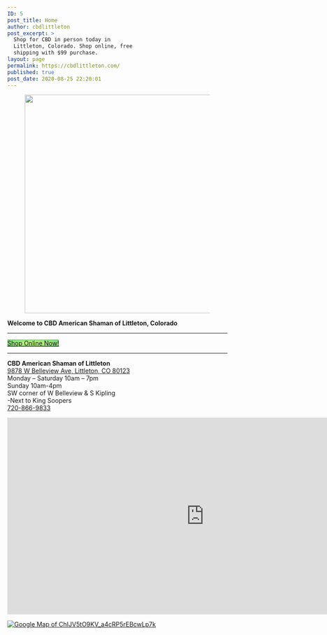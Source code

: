 ```yaml
---
ID: 5
post_title: Home
author: cbdlittleton
post_excerpt: >
  Shop for CBD in person today in
  Littleton, Colorado. Shop online, free
  shipping with $99 purchase.
layout: page
permalink: https://cbdlittleton.com/
published: true
post_date: 2020-08-25 22:20:01
---
```

<!-- wp:image {"align":"center","id":373,"width":439,"height":500,"sizeSlug":"full","className":"is-style-rounded"} -->
<div class="wp-block-image is-style-rounded"><figure class="aligncenter size-full is-resized"><img src="https://cbdlittleton.com/wp-content/uploads/2020/09/cbd-littleton-frontCounter.jpg" alt="" class="wp-image-373" width="439" height="500"/></figure></div>
<!-- /wp:image -->

<!-- wp:paragraph {"align":"center"} -->
<p class="has-text-align-center"><strong>Welcome to CBD American Shaman of Littleton, Colorado</strong></p>
<!-- /wp:paragraph -->

<!-- wp:separator -->
<hr class="wp-block-separator"/>
<!-- /wp:separator -->

<!-- wp:buttons {"align":"center"} -->
<div class="wp-block-buttons aligncenter"><!-- wp:button {"style":{"color":{"gradient":"radial-gradient(rgb(202,248,128) 0%,rgb(113,206,126) 100%)"}},"textColor":"black","className":"is-style-outline"} -->
<div class="wp-block-button is-style-outline"><a class="wp-block-button__link has-black-color has-text-color has-background" href="/shop-online-now/" style="background:radial-gradient(rgb(202,248,128) 0%,rgb(113,206,126) 100%)" rel="/shop-online-now/">Shop Online Now!</a></div>
<!-- /wp:button --></div>
<!-- /wp:buttons -->

<!-- wp:separator {"className":"is-style-wide"} -->
<hr class="wp-block-separator is-style-wide" id="locations"/>
<!-- /wp:separator -->

<!-- wp:paragraph -->
<p><strong>CBD American Shaman of Littleton</strong><br><a href="https://goo.gl/maps/n82b8KhtKeDEc5ML8">9878 W Belleview Ave, Littleton, CO 80123</a><br>Monday – Saturday 10am – 7pm<br>Sunday 10am-4pm<br>SW corner of W Belleview &amp; S Kipling<br>-Next to King Soopers<br><a href="tel:+1-720-866-9833">720-866-9833</a></p>
<!-- /wp:paragraph -->

<!-- wp:html -->
<iframe src="https://www.google.com/maps/embed?pb=!1m14!1m8!1m3!1d12292.559092913925!2d-105.1082046!3d39.6240566!3m2!1i1024!2i768!4f13.1!3m3!1m2!1s0x0%3A0xb9a70bcc05c49a3f!2sCBD%20American%20Shaman%20of%20Littleton!5e0!3m2!1sen!2sus!4v1599277105150!5m2!1sen!2sus" width="900" height="450" frameborder="0" style="border:0;" allowfullscreen="" aria-hidden="false" tabindex="0"></iframe>
<!-- /wp:html -->

<!-- wp:html -->
<a href="https://www.google.com/maps/place/ChIJV5tO9KV_a4cRP5rEBcwLp7k/"><img src="https://maps.googleapis.com/maps/api/staticmap?center=ChIJV5tO9KV_a4cRP5rEBcwLp7k&zoom=13&scale=1&size=600x300&maptype=roadmap&key=AIzaSyDsCZizBktWAGeJNJ8zFnyILHo5ozLj4Mo&format=png&visual_refresh=true&markers=size:mid%7Ccolor:0xff0000%7Clabel:1%7CChIJV5tO9KV_a4cRP5rEBcwLp7k" alt="Google Map of ChIJV5tO9KV_a4cRP5rEBcwLp7k"></a>
<!-- /wp:html -->